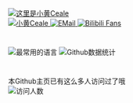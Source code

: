 <a href="#">
    <img src="https://readme-typing-svg.demolab.com?font=Noto+Serif+SC&weight=900&size=28&pause=1000&vCenter=true&random=false&lines=%E8%BF%99%E9%87%8C%E6%98%AF%E5%B0%8F%E9%BB%84Ceale%EF%BC%81" alt="这里是小黄Ceale"/>
</a>
<div style="margin-bottom: 15px; text-decoration: none;">
    <a href="https://ceale.moe/" target="_blank">
        <img src="https://img.shields.io/badge/%E5%B0%8F%E9%BB%84Ceale-.moe-green?style=for-the-badge"
        alt="小黄Ceale">
    </a>
    <a href="mailto:me@ceale.top" target="_blank">
        <img src="https://img.shields.io/badge/ceale.top-me-1e90ff?style=for-the-badge&logo=mail.ru"
        alt="EMail" />
    </a>
    <a href="https://space.bilibili.com/396162635" target="_blank">
        <img src="https://img.shields.io/badge/dynamic/json?url=https%3A%2F%2Fapi.bilibili.com%2Fx%2Frelation%2Fstat%3Fvmid%3D396162635&query=%24.data.follower&suffix=%20fans&style=for-the-badge&logo=bilibili&label=Bilibili&labelColor=fafafa&color=00A1D6"
        alt="Bilibili Fans">
    </a>
</div>

# 

<div>
    <img src="https://github-readme-stats.vercel.app/api/top-langs/?username=XiaohCeale&layout=compact&locale=cn&card_width=445" alt="最常用的语言">
    <img src="https://github-readme-stats.vercel.app/api?username=XiaohCeale&theme=shadow_green&show_icons=true&locale=cn&card_width=500&include_all_commits=true&line_height=25" alt="Github数据统计">
</div>


#

本Github主页已有这么多人访问过了哦<br>
<img src="https://count.getloli.com/get/@XiaohCeale" alt="访问人数" />